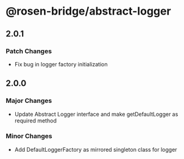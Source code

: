 # @rosen-bridge/abstract-logger

## 2.0.1

### Patch Changes

- Fix bug in logger factory initialization

## 2.0.0

### Major Changes

- Update Abstract Logger interface and make getDefaultLogger as required method

### Minor Changes

- Add DefaultLoggerFactory as mirrored singleton class for logger
